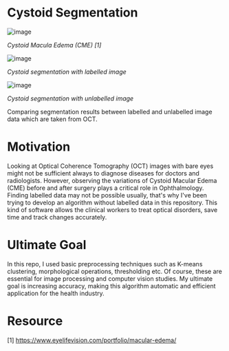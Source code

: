 # Cystoid Segmentation
![image](https://user-images.githubusercontent.com/57571696/110129188-b7809f80-7dd8-11eb-9b44-64c331b343ab.png)

*Cystoid Macula Edema (CME) [1]* 

![image](https://user-images.githubusercontent.com/57571696/110132020-ca48a380-7ddb-11eb-90b2-7b18a6bbd934.png)

*Cystoid segmentation with labelled image* 

![image](https://user-images.githubusercontent.com/57571696/110132141-e9473580-7ddb-11eb-90de-dfaa70234f1d.png)

*Cystoid segmentation with unlabelled image* 


 Comparing segmentation results between labelled and unlabelled image data which are taken from OCT. 

# Motivation

Looking at Optical Coherence Tomography (OCT) images with bare eyes might not be sufficient always to diagnose diseases for doctors and radiologists. However, observing the variations of Cystoid Macular Edema (CME) before and after surgery plays a critical role in Ophthalmology. Finding labelled data may not be possible usually, that's why I've been trying to develop an algorithm without labelled data in this repository. This kind of software allows the clinical workers to treat optical disorders, save time and track changes accurately. 

# Ultimate Goal

In this repo, I used basic preprocessing techniques such as K-means clustering, morphological operations, thresholding etc. Of course, these are essential for image processing and computer vision studies. My ultimate goal is increasing accuracy, making this algorithm automatic and efficient application for the health industry.

# Resource

[1] https://www.eyelifevision.com/portfolio/macular-edema/

